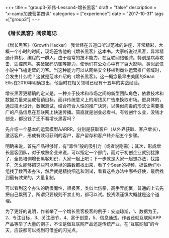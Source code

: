 +++
title = "group3-邓伟-Lesson4-增长黑客"
draft = "false"
description = "x-camp加速营第四课"
categories = ["experience"]
date = "2017-10-31"
tags =["group3"]
+++

### 《增长黑客》阅读笔记

《增长黑客》（Growth Hacker）
我曾经在五道口听过范冰的讲座，非常精彩，大概一个小时的时间，现场签售他的《增长黑客》这本书。大家听说过黑客，异常精通计算机、编程的一群人，由于超常的技术能力，在互联网络驰骋。特别是病毒攻击、遥控肉鸡、突破密码防御等能力，使他们在公众心中有了巨大影响，类似武侠小说中飞檐走壁的刀客。当这种能力可以从网络安全移植到商业运营推广领域时，会发生什么呢？这就是范冰介绍的《增长黑客》。这一概念最早由美国的Sean Ellis在2010年明确提出，他当时在相关领域已经有十五年的实战经验。

增长黑客更精确的定义是，一种介于技术和市场之间的新型团队角色，依靠技术和数据力量来达成营销目标，而非传统意义上的用钱买广告来换取市场。更具体的，通过技术设计，数据测试，结合符合人性的推广诀窍，以类似病毒的形式让需要推广的产品信息在互联网上快速传播。简直就是创业必看书。有钱创什么业，没钱才创业，都没钱了还不看增长黑客吗？

先介绍一个基本的运营模型AARRR，分别是获取客户（从外界获取、客户增长），激活客户，形成有效可获利的客户，客户留存和客户转介绍五个步骤。

明确来说，首先产品得够好，有“毒性”般的吸引力（或者说刚需）；其次，形成增长黑客团队，对于成熟企业来说，可以指定一个部门，而对于初创企业就别犹豫了，全员培训增长黑客知识，大家一起上吧；下一步就是大家一起想办法，找路子，怎么能够把这些可以黑掉的路数都找出来，看了个Sean的视频，据说他们小组找了数百条办法，然后就是精挑细选和测试，看看这些办法中哪些好使，最后找到最有效果的，大量复制。

可以看到这个办法的确很魔性，很极客，类似七伤拳，高手弄能赢，普通的上去先把自己累残了。所谓只要规则不禁止的，都可以试。投资须谨慎大概就是这个道理。

为了更好的说明，作者举了一个增长黑客极客的例子：安迪琼斯，1、数据为王，2、专注目标，3、关注细节，4、富于创意，5、信息通透。作者还就互联网APP产品等举了大量的例子，不论是做互联网产品还是传统产业，在“互联网加”的今天，应该都可以找到可借鉴的闪光点。
